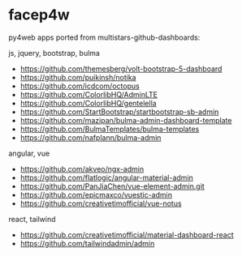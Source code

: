 # facep4w
py4web apps ported from multistars-github-dashboards:

js, jquery, bootstrap, bulma
- https://github.com/themesberg/volt-bootstrap-5-dashboard
- https://github.com/puikinsh/notika
- https://github.com/icdcom/octopus
- https://github.com/ColorlibHQ/AdminLTE
- https://github.com/ColorlibHQ/gentelella
- https://github.com/StartBootstrap/startbootstrap-sb-admin
- https://github.com/mazipan/bulma-admin-dashboard-template
- https://github.com/BulmaTemplates/bulma-templates
- https://github.com/nafplann/bulma-admin

angular, vue

- https://github.com/akveo/ngx-admin
- https://github.com/flatlogic/angular-material-admin
- https://github.com/PanJiaChen/vue-element-admin.git
- https://github.com/epicmaxco/vuestic-admin
- https://github.com/creativetimofficial/vue-notus

react, tailwind

- https://github.com/creativetimofficial/material-dashboard-react
- https://github.com/tailwindadmin/admin  
